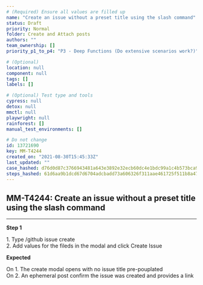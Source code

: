 ```yaml
---
# (Required) Ensure all values are filled up
name: "Create an issue without a preset title using the slash command"
status: Draft
priority: Normal
folder: Create and Attach posts
authors: ""
team_ownership: []
priority_p1_to_p4: "P3 - Deep Functions (Do extensive scenarios work?)"

# (Optional)
location: null
component: null
tags: []
labels: []

# (Optional) Test type and tools
cypress: null
detox: null
mmctl: null
playwright: null
rainforest: []
manual_test_environments: []

# Do not change
id: 13721690
key: MM-T4244
created_on: "2021-08-30T15:45:33Z"
last_updated: ""
case_hashed: d76d0d87c3766943481a643e3892e32ecb60dc4e1bdc99a1c4b573bca99527763d950332310a261235be4d429f898a01
steps_hashed: 61d6aa9b1dcd67d6704adcbadd73a606326f311aae461725f511b8a47e9e923b0250c282ce7b268c30fb710cde387fe2
---
```


<!-- (Auto-generated) Based on frontmatter's "key" and "name" -->

## MM-T4244: Create an issue without a preset title using the slash command

---

**Step 1**

1\. Type /github issue create\
2\. Add values for the fileds in the modal and click Create Issue

**Expected**

On 1. The create modal opens with no issue title pre-pouplated\
On 2. An ephemeral post confirm the issue was created and provides a link
